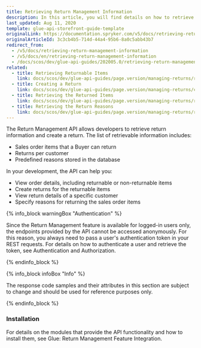 ```yaml
---
title: Retrieving Return Management Information
description: In this article, you will find details on how to retrieve Return Management information via the Spryker Glue API.
last_updated: Aug 11, 2020
template: glue-api-storefront-guide-template
originalLink: https://documentation.spryker.com/v5/docs/retrieving-return-management-information
originalArticleId: 3c3cb4b5-714d-44a4-95b6-8a0c5abb43b7
redirect_from:
  - /v5/docs/retrieving-return-management-information
  - /v5/docs/en/retrieving-return-management-information
  - /docs/scos/dev/glue-api-guides/202005.0/retrieving-return-management-information/retrieving-return-management-information.html
related:
  - title: Retrieving Returnable Items
    link: docs/scos/dev/glue-api-guides/page.version/managing-returns/retrieving-returnable-items.html
  - title: Creating a Return
    link: docs/scos/dev/glue-api-guides/page.version/managing-returns/creating-a-return.html
  - title: Retrieving the Returned Items
    link: docs/scos/dev/glue-api-guides/page.version/managing-returns/retrieving-the-returned-items.html
  - title: Retrieving the Return Reasons
    link: docs/scos/dev/glue-api-guides/page.version/managing-returns/retrieving-return-reasons.html
---
```


The Return Management API allows developers to retrieve return information and create a return. The list of retrievable information includes:

* Sales order items that a Buyer can return
* Returns per customer
* Predefined reasons stored in the database

In your development, the API can help you:

* View order details, including returnable or non-returnable items
* Create returns for the returnable items
* View return details of a specific customer
* Specify reasons for returning the sales order items


{% info_block warningBox "Authentication" %}

Since the Return Management feature is available for logged-in users only, the endpoints provided by the API cannot be accessed anonymously. For this reason, you always need to pass a user's authentication token in your REST requests. For details on how to authenticate a user and retrieve the token, see Authentication and Authorization.

{% endinfo_block %}


{% info_block infoBox "Info" %}

The response code samples and their attributes in this section are subject to change and should be used for reference purposes only.

{% endinfo_block %}

### Installation
For details on the modules that provide the API functionality and how to install them, see Glue: Return Management Feature Integration. <!-- add a link -->
